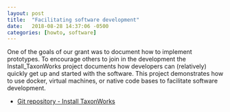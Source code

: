 ```yaml
---
layout: post
title:  "Facilitating software development"
date:   2018-08-28 14:37:06 -0500
categories: [howto, software]
---
```


One of the goals of our grant was to document how to implement prototypes.  To encourage others to join in the development the Install_TaxonWorks project documents how developers can (relatively) quickly get up and started with the software. This project demonstrates how to use docker, virtual machines, or native code bases to facilitate software development.

* [Git repository - Install TaxonWorks](https://github.com/SpeciesFileGroup/install_taxonworks)



